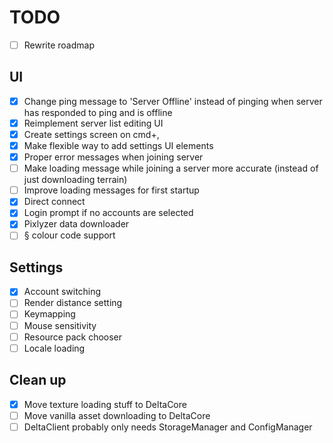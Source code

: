 # TODO

- [ ] Rewrite roadmap

## UI

- [x] Change ping message to 'Server Offline' instead of pinging when server has responded to ping and is offline
- [x] Reimplement server list editing UI
- [x] Create settings screen on cmd+,
- [x] Make flexible way to add settings UI elements
- [x] Proper error messages when joining server
- [ ] Make loading message while joining a server more accurate (instead of just downloading terrain)
- [ ] Improve loading messages for first startup
- [x] Direct connect
- [x] Login prompt if no accounts are selected
- [x] Pixlyzer data downloader
- [ ] § colour code support

## Settings

- [x] Account switching
- [ ] Render distance setting
- [ ] Keymapping
- [ ] Mouse sensitivity
- [ ] Resource pack chooser
- [ ] Locale loading

## Clean up

- [x] Move texture loading stuff to DeltaCore
- [ ] Move vanilla asset downloading to DeltaCore
- [ ] DeltaClient probably only needs StorageManager and ConfigManager
